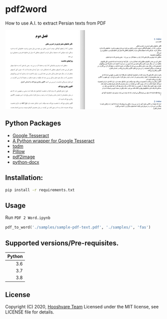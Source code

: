 # pdf2word
How to use A.I. to extract Persian texts from PDF

![screenshot](/sources/textpdf_to_text.png)


## Python Packages
- [Google Tesseract](https://github.com/tesseract-ocr/tesseract)
- [A Python wrapper for Google Tesseract](https://github.com/madmaze/pytesseract)
- [tqdm](https://github.com/tqdm/tqdm)
- [Pillow](https://github.com/python-pillow/Pillow)
- [pdf2image](https://github.com/Belval/pdf2image)
- [python-docx](https://github.com/python-openxml/python-docx)


## Installation:
``` bash
pip install -r requirements.txt
```

## Usage
Run `PDF 2 Word.ipynb`

``` python
pdf_to_word('./samples/sample-pdf-text.pdf', './samples/', 'fas')
```

## Supported versions/Pre-requisites.

| Python        |
| -------------:|
| 3.6           |
| 3.7           |
| 3.8           |

## License

Copyright (C) 2020, [Hooshvare Team](https://hooshvare.com/)
Licensed under the MIT license, see LICENSE file for details.
